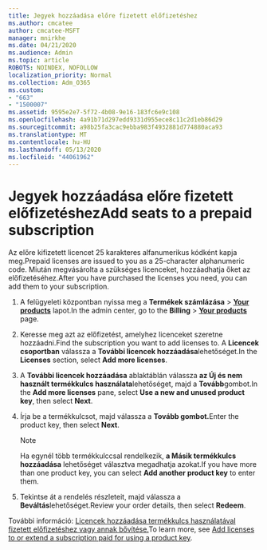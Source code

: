 ```yaml
---
title: Jegyek hozzáadása előre fizetett előfizetéshez
ms.author: cmcatee
author: cmcatee-MSFT
manager: mnirkhe
ms.date: 04/21/2020
ms.audience: Admin
ms.topic: article
ROBOTS: NOINDEX, NOFOLLOW
localization_priority: Normal
ms.collection: Adm_O365
ms.custom:
- "663"
- "1500007"
ms.assetid: 9595e2e7-5f72-4b08-9e16-183fc6e9c108
ms.openlocfilehash: 4a91b71d297edd9331d955ece8c11c2d1eb86d29
ms.sourcegitcommit: a98b25fa3cac9ebba983f4932881d774880aca93
ms.translationtype: MT
ms.contentlocale: hu-HU
ms.lasthandoff: 05/13/2020
ms.locfileid: "44061962"
---
```

# <a name="add-seats-to-a-prepaid-subscription"></a><span data-ttu-id="196a8-102">Jegyek hozzáadása előre fizetett előfizetéshez</span><span class="sxs-lookup"><span data-stu-id="196a8-102">Add seats to a prepaid subscription</span></span>

<span data-ttu-id="196a8-103">Az előre kifizetett licencet 25 karakteres alfanumerikus kódként kapja meg.</span><span class="sxs-lookup"><span data-stu-id="196a8-103">Prepaid licenses are issued to you as a 25-character alphanumeric code.</span></span> <span data-ttu-id="196a8-104">Miután megvásárolta a szükséges licenceket, hozzáadhatja őket az előfizetéséhez.</span><span class="sxs-lookup"><span data-stu-id="196a8-104">After you have purchased the licenses you need, you can add them to your subscription.</span></span> 

1. <span data-ttu-id="196a8-105">A felügyeleti központban nyissa meg a **Termékek számlázása**  >  **[Your products](https://go.microsoft.com/fwlink/p/?linkid=842054)** lapot.</span><span class="sxs-lookup"><span data-stu-id="196a8-105">In the admin center, go to the **Billing** > **[Your products](https://go.microsoft.com/fwlink/p/?linkid=842054)** page.</span></span>

2. <span data-ttu-id="196a8-106">Keresse meg azt az előfizetést, amelyhez licenceket szeretne hozzáadni.</span><span class="sxs-lookup"><span data-stu-id="196a8-106">Find the subscription you want to add licenses to.</span></span> <span data-ttu-id="196a8-107">A **Licencek csoportban** válassza a **További licencek hozzáadása**lehetőséget.</span><span class="sxs-lookup"><span data-stu-id="196a8-107">In the **Licenses** section, select **Add more licenses**.</span></span>

3. <span data-ttu-id="196a8-108">A **További licencek hozzáadása** ablaktáblán válassza **az Új és nem használt termékkulcs használata**lehetőséget, majd a **Tovább**gombot.</span><span class="sxs-lookup"><span data-stu-id="196a8-108">In the **Add more licenses** pane, select **Use a new and unused product key**, then select **Next**.</span></span>

4. <span data-ttu-id="196a8-109">Írja be a termékkulcsot, majd válassza a **Tovább gombot.**</span><span class="sxs-lookup"><span data-stu-id="196a8-109">Enter the product key, then select **Next**.</span></span>

    > [!NOTE]
    > <span data-ttu-id="196a8-110">Ha egynél több termékkulccsal rendelkezik, **a Másik termékkulcs hozzáadása** lehetőséget választva megadhatja azokat.</span><span class="sxs-lookup"><span data-stu-id="196a8-110">If you have more than one product key, you can select **Add another product key** to enter them.</span></span>

5. <span data-ttu-id="196a8-111">Tekintse át a rendelés részleteit, majd válassza a **Beváltás**lehetőséget.</span><span class="sxs-lookup"><span data-stu-id="196a8-111">Review your order details, then select **Redeem**.</span></span>

<span data-ttu-id="196a8-112">További információ: [Licencek hozzáadása termékkulcs használatával fizetett előfizetéshez vagy annak bővítése.](https://docs.microsoft.com/office365/admin/misc/add-licenses-using-product-key)</span><span class="sxs-lookup"><span data-stu-id="196a8-112">To learn more, see [Add licenses to or extend a subscription paid for using a product key](https://docs.microsoft.com/office365/admin/misc/add-licenses-using-product-key).</span></span>